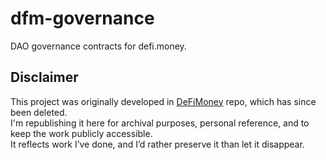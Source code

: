 # dfm-governance
DAO governance contracts for defi.money.


## Disclaimer

This project was originally developed in [DeFiMoney](https://github.com/defidotmoney) repo, which has since been deleted.  
I'm republishing it here for archival purposes, personal reference, and to keep the work publicly accessible.  
It reflects work I’ve done, and I’d rather preserve it than let it disappear.

